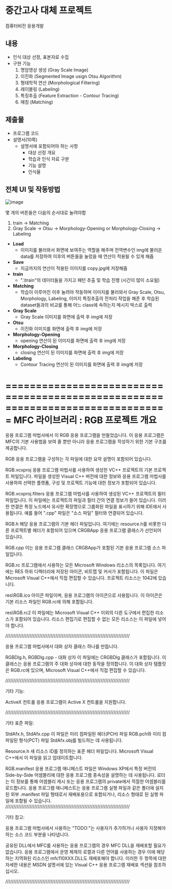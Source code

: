 # 중간고사 대체 프로젝트
컴퓨터비전 응용개발
## 내용
- 인식 대상 선정, 표본자료 수집
- 구현 기능
	1. 명암영상 생성 (Gray Scale Image)
	2. 이진화 (Segmented Image usign Otsu Algorithm)
	3. 형태학적 연산 (Morphological Filtering)
	4. 레이블링 (Labeling)
	5. 특징추출 (Feature Extraction - Contour Tracing)
	6. 매칭 (Matching)
## 제출물
- 프로그램 코드
- 설명서(10쪽)
	- 설명서에 포함되어야 하는 사항
		- 대상 선정 개요
		- 학습과 인식 자료 구분
		- 기능 설명
		- 인식율
## 전체 UI 및 작동방법
![image](https://user-images.githubusercontent.com/19266698/120075057-b363d580-c0da-11eb-8a4c-3e174bfb932d.png)

몇 개의 버튼들은 다음의 순서대로 눌려야함
1. train -> Matching
2. Gray Scale -> Otsu -> Morphology-Opening or Morphology-Closing -> Labeling

- **Load**
	- 이미지를 불러와서 화면에 보여주는 역할을 해주며 전역변수인 img에 불러온 data를 저장하여 이후의 버튼들을 눌렀을 때 연산이 적용될 수 있게 해줌
- **Save**
	- 지금까지의 연산이 적용된 이미지를 copy.jpg에 저장해줌
- **train**
	- ".\\train"의 데이터들을 가지고 패턴 추출 및 학습 진행 (시간이 많이 소요됨)
- **Matching**
	- 학습이 이루어진 이후 눌려야 작동하며 이미지를 불러와서 Gray Scale, Otsu, Morphology, Labeling, 이미지 특징추출의 전처리 작업을 해준 후 학습된 dataset들과의 비교를 통해 어느 class에 속하는지 메시지 박스로 출력
- **Gray Scale**
	- Gray Scale 이미지를 화면에 출력 후 img에 저장
- **Otsu**
	- 이진화 이미지를 화면에 출력 후 img에 저장
- **Morphology-Opening**
	- opening 연산이 된 이미지를 화면에 출력 후 img에 저장
- **Morphology-Closing**
	- closing 연산이 된 이미지를 화면에 출력 후 img에 저장
- **Labeling**
	- Contour Tracing 연산이 된 이미지를 화면에 출력 후 img에 저장


===============================================================================
    MFC 라이브러리 : RGB 프로젝트 개요
===============================================================================

응용 프로그램 마법사에서 이 RGB 응용 프로그램을 만들었습니다. 이 응용 프로그램은 MFC의 기본 사용법을 보여 줄 뿐만 아니라 응용 프로그램을 작성하기 위한 기본 구조를 제공합니다.

RGB 응용 프로그램을 구성하는 각 파일에 대한
요약 설명이 포함되어 있습니다.

RGB.vcxproj
    응용 프로그램 마법사를 사용하여 생성한 VC++ 프로젝트의 기본 프로젝트 파일입니다. 파일을 생성한 Visual C++ 버전에 대한 정보와 응용 프로그램 마법사를 사용하여 선택한 플랫폼, 구성 및 프로젝트 기능에 대한 정보가 포함되어 있습니다.

RGB.vcxproj.filters
    응용 프로그램 마법사를 사용하여 생성된 VC++ 프로젝트의 필터 파일입니다. 이 파일에는 프로젝트의 파일과 필터 간의 연결 정보가 들어 있습니다. 이러한 연결은 특정 노드에서 유사한 확장명으로 그룹화된 파일을 표시하기 위해 IDE에서 사용됩니다. 예를 들어 ".cpp" 파일은 "소스 파일" 필터와 연결되어 있습니다.

RGB.h
    해당 응용 프로그램의 기본 헤더 파일입니다.
    여기에는 resource.h를 비롯한 다른 프로젝트별 헤더가 포함되어 있으며 CRGBApp 응용 프로그램 클래스가 선언되어 있습니다.

RGB.cpp
    이는 응용 프로그램 클래스 CRGBApp가 포함된 기본 응용 프로그램 소스 파일입니다.

RGB.rc
    프로그램에서 사용하는 모든 Microsoft Windows 리소스의 목록입니다. 여기에는 RES 하위 디렉터리에 저장된 아이콘, 비트맵 및 커서가 포함됩니다. 이 파일은 Microsoft Visual C++에서 직접 편집할 수 있습니다. 프로젝트 리소스는 1042에 있습니다.

res\RGB.ico
    아이콘 파일이며, 응용 프로그램의 아이콘으로 사용됩니다. 이 아이콘은 기본 리소스 파일인 RGB.rc에 의해 포함됩니다.

res\RGB.rc2
    이 파일에는 Microsoft Visual C++ 이외의 다른 도구에서 편집한 리소스가 포함되어 있습니다. 리소스 편집기로 편집할 수 없는 모든 리소스는 이 파일에 넣어야 합니다.


/////////////////////////////////////////////////////////////////////////////

응용 프로그램 마법사에서 대화 상자 클래스 하나를 만듭니다.

RGBDlg.h, RGBDlg.cpp - 대화 상자
    이 파일에는 CRGBDlg 클래스가 포함됩니다. 이 클래스는 응용 프로그램의 주 대화 상자에 대한 동작을 정의합니다. 이 대화 상자 템플릿은 RGB.rc에 있으며, Microsoft Visual C++에서 직접 편집할 수 있습니다.

/////////////////////////////////////////////////////////////////////////////

기타 기능:

ActiveX 컨트롤
    응용 프로그램이 Active X 컨트롤을 지원합니다.

/////////////////////////////////////////////////////////////////////////////

기타 표준 파일:

StdAfx.h, StdAfx.cpp
    이 파일은 미리 컴파일된 헤더(PCH) 파일 RGB.pch와 미리 컴파일된 형식(PCT) 파일 StdAfx.obj를 빌드하는 데 사용됩니다.

Resource.h
    새 리소스 ID를 정의하는 표준 헤더 파일입니다. Microsoft Visual C++에서 이 파일을 읽고 업데이트합니다.

RGB.manifest
	응용 프로그램 매니페스트 파일은 Windows XP에서 특정 버전의 Side-by-Side 어셈블리에 대한 응용 프로그램 종속성을 설명하는 데 사용됩니다. 로더는 이 정보를 통해 어셈블리 캐시 또는 응용 프로그램의 private에서 적절한 어셈블리를 로드합니다. 응용 프로그램 매니페스트는 응용 프로그램 실행 파일과 같은 폴더에 설치된 외부 .manifest 파일 형태로서 재배포용으로 포함되거나, 리소스 형태로 된 실행 파일에 포함될 수 있습니다.
/////////////////////////////////////////////////////////////////////////////

기타 참고:

응용 프로그램 마법사에서 사용하는 "TODO:"는 사용자가 추가하거나 사용자 지정해야 하는 소스 코드 부분을 나타냅니다.

공유된 DLL에서 MFC를 사용하는 응용 프로그램의 경우 MFC DLL을 재배포할 필요가 없습니다. 응용 프로그램에서 운영 체제의 로캘과 다른 언어를 사용하는 경우 이에 해당하는 지역화된 리소스인 mfc110XXX.DLL도 재배포해야 합니다.
이러한 두 항목에 대한 자세한 내용은 MSDN 설명서에 있는 Visual C++ 응용 프로그램 재배포 섹션을 참조하십시오.

/////////////////////////////////////////////////////////////////////////////

